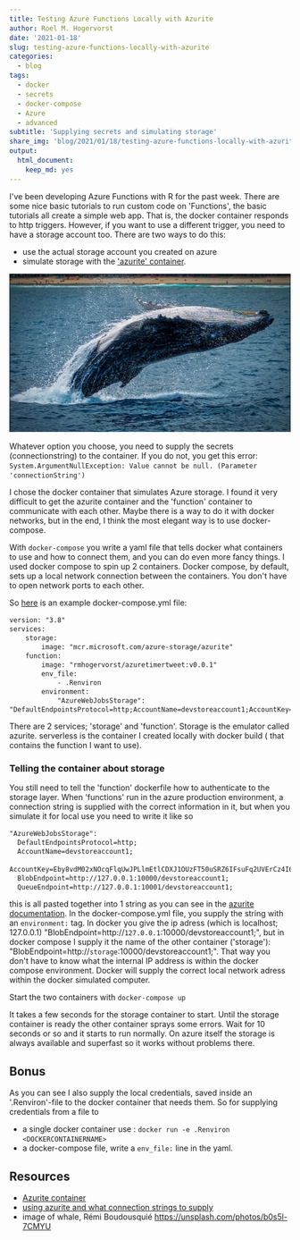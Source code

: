 ```yaml
---
title: Testing Azure Functions Locally with Azurite
author: Roel M. Hogervorst
date: '2021-01-18'
slug: testing-azure-functions-locally-with-azurite
categories:
  - blog
tags:
  - docker
  - secrets
  - docker-compose
  - Azure
  - advanced
subtitle: 'Supplying secrets and simulating storage'
share_img: 'blog/2021/01/18/testing-azure-functions-locally-with-azurite/remi-boudousquie-b0s5l-7CMYU-unsplash.jpg'
output:
  html_document:
    keep_md: yes
---
```


<!-- content  -->
I've been developing Azure Functions with R for the past week. 
There are some nice basic tutorials to run custom code on 'Functions', the basic tutorials all create a simple web app. That is, the docker container responds to http triggers. However, if you want to use a different trigger, you need to have a storage account too. There are two ways to do this:

* use the actual storage account you created on azure
* simulate storage with the ['azurite' container](https://github.com/Azure/Azurite#run-azurite-v3-docker-image). 

![image of whale coming out of the water](remi-boudousquie-b0s5l-7CMYU-unsplash.jpg)


Whatever option you choose, you need to supply the secrets (connectionstring) to the container. If you do not, you get this error: `System.ArgumentNullException: Value cannot be null. (Parameter 'connectionString')` 

I chose the docker container that simulates Azure storage. I found it very difficult to get the azurite container and the 'function' container to communicate with each other. Maybe there is a way to do it with docker networks, but in the end, I think the most elegant way is to use docker-compose.

With `docker-compose` you write a yaml file that tells docker what containers to use and how to connect them, and you can do even more fancy things. 
I used docker compose  to spin up 2 containers. Docker compose, by default, sets up a local network connection between the containers. You don't have to open network ports to each other.  

So [here](https://github.com/RMHogervorst/rscript_serverless/blob/main/Azure/plumber_cleaned_up/docker-compose.yml) is an example docker-compose.yml file:

```
version: "3.8"
services:
    storage:
        image: "mcr.microsoft.com/azure-storage/azurite"
    function:
        image: "rmhogervorst/azuretimertweet:v0.0.1"
        env_file: 
            - .Renviron
        environment:
            "AzureWebJobsStorage": "DefaultEndpointsProtocol=http;AccountName=devstoreaccount1;AccountKey=Eby8vdM02xNOcqFlqUwJPLlmEtlCDXJ1OUzFT50uSRZ6IFsuFq2UVErCz4I6tq/K1SZFPTOtr/KBHBeksoGMGw==;BlobEndpoint=http://storage:10000/devstoreaccount1;"
```

There are 2 services; 'storage' and 'function'. Storage is the emulator called azurite. serverless is the container I created locally with docker build ( that contains the function I want to use). 

### Telling the container about storage
You still need to tell the 'function' dockerfile how to authenticate to the storage layer. 
When 'functions' run in the azure production environment, a connection string is supplied with the correct information in it, but when you simulate it for local use you need to write it like so
```
"AzureWebJobsStorage":
  DefaultEndpointsProtocol=http;
  AccountName=devstoreaccount1;
  AccountKey=Eby8vdM02xNOcqFlqUwJPLlmEtlCDXJ1OUzFT50uSRZ6IFsuFq2UVErCz4I6tq/K1SZFPTOtr/KBHBeksoGMGw==;
  BlobEndpoint=http://127.0.0.1:10000/devstoreaccount1;
  QueueEndpoint=http://127.0.0.1:10001/devstoreaccount1;
```
this is all pasted together into 1 string as you can see in the [azurite documentation](https://github.com/Azure/Azurite#connection-strings). 
In the docker-compose.yml file, you supply the string with an  `environment:` tag. In docker you give the ip adress (which is localhost; 127.0.0.1) "BlobEndpoint=http://`127.0.0.1`:10000/devstoreaccount1;", but in docker compose I supply it the name of the other container ('storage'): "BlobEndpoint=http://`storage`:10000/devstoreaccount1;". That way you don't have to know what the internal IP address is within the docker compose environment. Docker will supply the correct local network adress within the docker simulated computer. 

Start the two containers with `docker-compose up`

It takes a few seconds for the storage container to start.  Until the storage container is ready the other container sprays some errors. Wait for 10 seconds or so and it starts to run normally. On azure itself the storage is always available and superfast so it works without problems there.

## Bonus
As you can see I also supply the local credentials, saved inside an '.Renviron'-file to the docker container that needs them. 
So for supplying credentials from a file to 
* a single docker container use : `docker run -e .Renviron <DOCKERCONTAINERNAME>`  
* a docker-compose file, write a `env_file:` line in the yaml. 


## Resources
* [Azurite container ](https://github.com/Azure/Azurite#run-azurite-v3-docker-image)
* [using azurite and what connection strings to supply](https://github.com/Azure/Azurite#connection-strings)
* image of whale, Rémi Boudousquié <https://unsplash.com/photos/b0s5l-7CMYU>